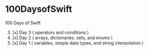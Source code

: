 # 100DaysofSwift
100 Days of Swift

3. [x] Day 3 ( operators and conditions )
2. [x] Day 2 ( arrays, dictionaries, sets, and enums )
1. [x] Day 1 ( variables, simple data types, and string interpolation )
